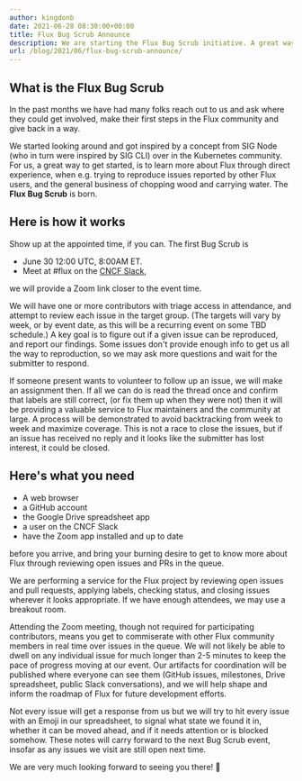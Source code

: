 ```yaml
---
author: kingdonb
date: 2021-06-28 08:30:00+00:00
title: Flux Bug Scrub Announce
description: We are starting the Flux Bug Scrub initiative. A great way to help out in the community and get started by learning more about Flux and interacting with user issues!
url: /blog/2021/06/flux-bug-scrub-announce/
---
```


## What is the Flux Bug Scrub

In the past months we have had many folks reach out to us and ask where
they could get involved, make their first steps in the Flux community
and give back in a way.

We started looking around and got inspired by a concept from SIG Node
(who in turn were inspired by SIG CLI) over in the Kubernetes community.
For us, a great way to get started, is to learn more about Flux
through direct experience, when e.g. trying to reproduce issues reported by
other Flux users, and the general business of chopping wood and
carrying water. The **Flux Bug Scrub** is born.

## Here is how it works

Show up at the appointed time, if you can. The first Bug Scrub is

- June 30 12:00 UTC, 8:00AM ET.
- Meet at \#flux on the [CNCF Slack](https://slack.cncf.io),

we will provide a Zoom link closer to the event time.

We will have one or more contributors with triage access in attendance,
and attempt to review each issue in the target group. (The targets will
vary by week, or by event date, as this will be a recurring event on
some TBD schedule.) A key goal is to figure out if a given issue can be
reproduced, and report our findings. Some issues don\'t provide enough
info to get us all the way to reproduction, so we may ask more questions
and wait for the submitter to respond.

If someone present wants to volunteer to follow up an issue, we will
make an assignment then. If all we can do is read the thread once and
confirm that labels are still correct, (or fix them up when they were
not) then it will be providing a valuable service to Flux maintainers
and the community at large. A process will be demonstrated to avoid
backtracking from week to week and maximize coverage. This is not a race
to close the issues, but if an issue has received no reply and it looks
like the submitter has lost interest, it could be closed.

## Here's what you need

- A web browser
- a GitHub account
- the Google Drive spreadsheet app
- a user on the CNCF Slack
- have the Zoom app installed and up to date

before you arrive, and bring your burning desire to get to know more
about Flux through reviewing open issues and PRs in the queue.

We are performing a service for the Flux project by reviewing open
issues and pull requests, applying labels, checking status, and closing
issues wherever it looks appropriate. If we have enough attendees, we
may use a breakout room.

Attending the Zoom meeting, though not required for participating
contributors, means you get to commiserate with other Flux community
members in real time over issues in the queue. We will not likely be
able to dwell on any individual issue for much longer than 2-5 minutes
to keep the pace of progress moving at our event. Our artifacts for
coordination will be published where everyone can see them (GitHub
issues, milestones, Drive spreadsheet, public Slack conversations), and
we will help shape and inform the roadmap of Flux for future development
efforts.

Not every issue will get a response from us but we will try to hit every
issue with an Emoji in our spreadsheet, to signal what state we found it
in, whether it can be moved ahead, and if it needs attention or is
blocked somehow. These notes will carry forward to the next Bug Scrub
event, insofar as any issues we visit are still open next time.

We are very much looking forward to seeing you there! 🎈
